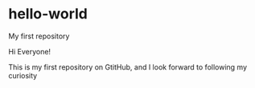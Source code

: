 # hello-world
My first repository

Hi Everyone!

This is my first repository on GtitHub, and I look forward to following my curiosity
